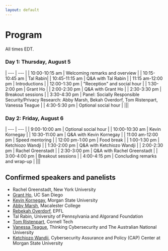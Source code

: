 ```yaml
---
layout: default
---
```


# Program

All times EDT.

### Day 1: Thursday, August 5

| --- | --- |
| 10:00-10:15 am | Welcoming remarks and overview |
| 10:15-10:45 am | Tal Rabin|
| 10:45-11:15 am | Q&A with Tal Rabin |
| 11:15 am-12:00 pm | Introductions |
| 12:00-1:30 pm | "Reception" and social hour |
| 1:30-2:00 pm | Grant Ho |
| 2:00-2:30 pm | Q&A with Grant Ho |
| 2:30-3:30 pm | Breakout sessions |
| 3:30-4:30 pm | Panel: Socially Responsible Security/Privacy Research:
Abby Marsh, Bekah Overdorf, Tom Ristenpart, Vanessa Teague |
| 4:30-5:30 pm | Optional social hour |
|||

### Day 2: Friday, August 6

| --- | --- |
| 9:00-10:00 am | Optional social hour |
| 10:00-10:30 am | Kevin Kornegay |
| 10:30-11:00 am | Q&A with Kevin Kornegay |
| 11:00 am-12:00 pm | Speed mentoring |
| 12:00 pm-1:00 pm | Food break |
| 1:00-1:30 pm | Ketchiozo Wandji |
| 1:30-2:00 pm | Q&A with Ketchiozo Wandji |
| 2:00-2:30 pm | Rachel Greenstadt |
| 2:30-3:00 pm | Q&A with Rachel Greenstadt |
| 3:00-4:00 pm | Breakout sessions |
| 4:00-4:15 pm | Concluding remarks and wrap-up |
|||


## Confirmed speakers and panelists
* Rachel Greenstadt, New York University
* [Grant Ho](https://cseweb.ucsd.edu/~grho/), UC San Diego
* [Kevin Kornegay](https://www.iotcream.com/staff-member/dr-kevin-kornegay/), Morgan State University
* [Abby Marsh](https://abbymarsh.com), Macalester College
* [Rebekah Overdorf](https://people.epfl.ch/rebekah.overdorf), EPFL
* Tal Rabin, University of Pennsylvania and Algorand Foundation
* [Tom Ristenpart](https://rist.tech.cornell.edu/), Cornell Tech
* [Vanessa Teague](https://researchers.anu.edu.au/researchers/teague-v), Thinking Cybersecurity and The Australian National University
* [Ketchiozo Wandji](https://www.iotcream.com/staff-member/dr-thierry-wandji/), Cybersecurity Assurance and Policy (CAP) Center at Morgan State University
